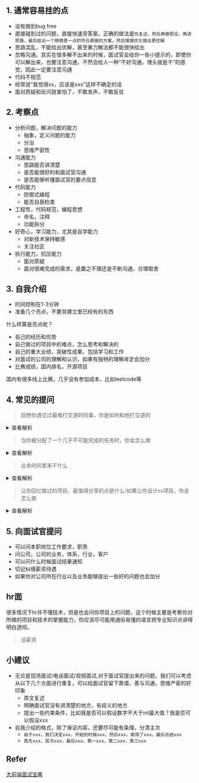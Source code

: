 ## 1. 通常容易挂的点

* 没有做到bug free
* 直接碰到过的问题，直接快速背答案。正确的做法是`先复述，然后再做假设，再讲思路，最后给出一个稍微差一点的符合直接的方案，然后慢慢优化做出更优解`
* 思路混乱，不能给出优解，甚至暴力解法都不能很快给出
* 忽略沟通。其实在很多解不出来的时候，面试官会给你一些小提示的，即使你可以解出来，也要注意沟通，不然会给人一种“不好沟通，埋头就是干”的感觉，因此一定要注意沟通
* 代码不规范
* 经常说“我觉得xx，应该是xxx”这样不确定的话
* 面对质疑和反问就害怕了，不敢发声，不敢反驳

## 2. 考察点

* 分析问题，解决问题的能力
    * 抽象，定义问题的能力
    * 分治
    * 思维严密性
* 沟通能力
    * 思路能否讲清楚
    * 是否能很好的和面试官沟通
    * 是否能够听懂面试官的要点信息
* 代码能力
    * 防御式编程
    * 能否自我检查
* 工程性，代码规范，编程思想
    * 命名，注释
    * 功能拆分
* 好奇心，学习能力，尤其是自学能力
    * 对新技术保持敏感
    * 关注社区
* 执行能力，抗压能力
    * 面对质疑
    * 面对很难完成的需求，是置之不理还是不断沟通，合理取舍

## 3. 自我介绍

* 时间控制在1-3分钟
* 准备几个亮点，不要背建立里已经有的东西

什么样算是亮点呢？

* 自己的经历和优势
* 自己做过的项目中的难点，怎么思考和解决的
* 自己的重大业绩，突破性成果，包括学习和工作
* 对面试的公司的理解和认识，如果有独特的理解肯定会加分
* 比赛成绩，国内排名，开源项目

国内有很多线上比赛，几乎没有参加成本，比如leetcode等

## 4. 常见的提问

> 回想你遇见过最难打交道的同事，你是如何和他打交道的

<details>
<summary>查看解析</summary>
重点在于突出自己主动沟通解决问题的意识，而不是遇见问题就找领导
</details>

> 当你被分配了一个几乎不可能完成的任务时，你会怎么做

<details>
<summary>查看解析</summary>

* 查资料，寻求解决方案，评估自己需要怎样的资源来完成，需要多久
* 能不能借助周围的同事来解决问题
* 拿着分析结果和上级反馈，沟通寻求帮助

</details>

> 业余时间拿来干什么

<details>
<summary>查看解析</summary>

* 看书
* 看博客
* 看公众号

甚至可以拿生活中任何和代码有关的事来说，比如我在平时看到一个系统就会不自主地去想这个系统应该怎么设计，或者前几天看到过的算法在这里正好适合。又比如我平时玩游戏，但是我也会自己写代码，我自己原来用python写过几个小游戏，又给饥荒（lua语言）写过mod，虽然一次lua的手册也没看过，但是却可以编写出相当不错的代码，还可以从别人的代码中汲取养分，也算是另类的看开源作品

</details>

> 让你回忆做过的项目，最值得分享的点是什么/如果让你设计xx项目，你会怎么做

<details>
<summary>查看解析</summary>

* 介绍项目背景。为什么要做这个项目，当时大的背景是什么，为什么会做这样的项目，也是为技术选型有一个铺垫
* 承担角色。把项目中的细节和技术方案讲清楚，要体现出你的技术水平和技术视野
* 最终的结果和收益
* 项目总结和反思
    * 收货
    * 不足
    * 可迁移性

比如，之前详细介绍了一个项目，这个项目当时看没有什么问题，但是现在有更好的解决方案。再比如一个项目里出彩的地方，是否可以直接迁移到其他项目中使用

介绍完项目总结的部分，也可以引导面试官往自己擅长的领域思考，比如上面提到的项目中的问题，可以往擅长的方向引导。

如果面试官要你来设计xx系统，可以按下面几步思考

</details>


## 5. 向面试官提问

* 可以问本职岗位工作要求，职责
* 问公司，公司的业务，体系，行业，客户
* 可以问什么时候面试结果通知
* 切记纠缠薪资待遇
* 如果你对公司所在行业以及业务能够提出一些好的问题也会加分

## hr面

很多情况下hr并不懂技术，但是也会问你项目上的问题，这个时候主要是考察你对所做的项目和技术的掌握能力，你应该尽可能用通俗易懂的语言把专业知识点讲得明白透彻。

> 谈薪资

## 小建议

* 无论是现场面试/电话面试/视频面试,对于面试官提出来的问题，我们可以考虑从以下几个方面进行重复，可以给面试官留下靠谱，善与沟通，思维严密的好印象
    * 原文复述
    * 明确面试官没有讲清楚的地方，有歧义的地方
    * 提出一些约束条件，比如我是否可以假设数字不大于int最大值？我是否可以假设xxx
* 自我介绍的格式，除了保证内容，还要尽可能有条理，分清主次
    * `由于xxx，我们决定xxx，开始的时候xxx，然后xxx，取得了xxx，最后总结xxx`
    * `首先xxx，其次xxx，最后xxx。第一xxx，第二xxx，第三xxx`

## Refer

[大前端面试宝典](https://lucifer.ren/fe-interview/)
    